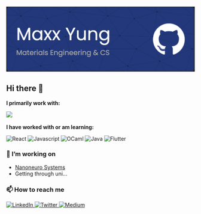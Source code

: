 ![Header](./profile-header.png)

## Hi there 👋

**I primarily work with:**

<img src="https://img.shields.io/badge/python-3670A0?style=for-the-badge&logo=python&logoColor=ffdd54"/>

**I have worked with or am learning:**

<div display="flex">
  <img src="https://img.shields.io/badge/react-%2320232a.svg?style=for-the-badge&logo=react&logoColor=%2361DAFB" alt="React"/>
  <img src="https://img.shields.io/badge/javascript-%23323330.svg?style=for-the-badge&logo=javascript&logoColor=%23F7DF1E" alt="Javascript"/>
  <img src="https://img.shields.io/badge/OCaml-%23E98407.svg?style=for-the-badge&logo=ocaml&logoColor=white" alt="OCaml"/>
  <img src="https://img.shields.io/badge/java-%23ED8B00.svg?style=for-the-badge&logo=openjdk&logoColor=white" alt="Java"/>
  <img src="https://img.shields.io/badge/Flutter-%2302569B.svg?style=for-the-badge&logo=Flutter&logoColor=white" alt="Flutter"/>
</div>

### 🔭 I’m working on

- [Nanoneuro Systems](https://www.nanoneuro.systems/)
- Getting through uni...

### 📫 How to reach me
<div display="flex">
  <a href="https://www.linkedin.com/in/maxxyung/">
    <img src="https://img.shields.io/badge/linkedin-%230077B5.svg?style=for-the-badge&logo=linkedin&logoColor=white" alt="LinkedIn"/>
  </a>
  <a href="https://twitter.com/maxxyung11">
    <img src="https://img.shields.io/badge/codewithbernard-%231DA1F2.svg?style=for-the-badge&logo=Twitter&logoColor=white" alt="Twitter"/>
  </a>
  <a href="https://maxxyung.medium.com/">
    <img src="https://img.shields.io/badge/Medium-12100E?style=for-the-badge&logo=medium&logoColor=white" alt="Medium"/>
  </a>
</div>
